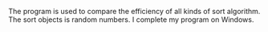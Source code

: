 The program is used to compare the  efficiency of all kinds of sort algorithm.
The sort objects is random numbers.
I complete my program on Windows.